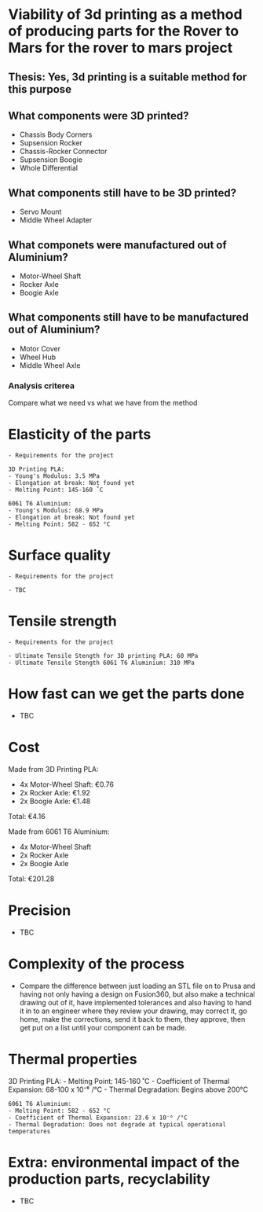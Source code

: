 # Viability of 3d printing as a method of producing parts for the Rover to Mars for the rover to mars project

## Thesis: Yes, 3d printing is a suitable method for this purpose

## What components were 3D printed?

- Chassis Body Corners
- Supsension Rocker
- Chassis-Rocker Connector
- Supsension Boogie
- Whole Differential

## What components still have to be 3D printed?

- Servo Mount
- Middle Wheel Adapter


## What componets were manufactured out of Aluminium?

- Motor-Wheel Shaft
- Rocker Axle
- Boogie Axle

## What components still have to be manufactured out of Aluminium?

- Motor Cover
- Wheel Hub
- Middle Wheel Axle


### Analysis criterea

Compare what we need vs what we have from the method

# Elasticity of the parts

    - Requirements for the project

    3D Printing PLA:
    - Young's Modulus: 3.5 MPa
    - Elongation at break: Not found yet
    - Melting Point: 145-160 ˚C

    6061 T6 Aluminium:
    - Young's Modulus: 68.9 MPa
    - Elongation at break: Not found yet
    - Melting Point: 582 - 652 °C


# Surface quality

    - Requirements for the project

    - TBC


# Tensile strength

    - Requirements for the project

    - Ultimate Tensile Stength for 3D printing PLA: 60 MPa
    - Ultimate Tensile Stength 6061 T6 Aluminium: 310 MPa


    

# How fast can we get the parts done

- TBC

# Cost

Made from 3D Printing PLA:

- 4x Motor-Wheel Shaft: €0.76
- 2x Rocker Axle: €1.92
- 2x Boogie Axle: €1.48

Total: €4.16

Made from 6061 T6 Aluminium:

- 4x Motor-Wheel Shaft
- 2x Rocker Axle
- 2x Boogie Axle

Total: €201.28

# Precision

- TBC

# Complexity of the process

- Compare the difference between just loading an STL file on to Prusa and having not only having a design on Fusion360,  but also make a technical drawing out of it, have implemented tolerances and also having to hand it in to an engineer where they review your drawing, may correct it, go home, make the corrections, send it back to them, they approve, then get put on a list until your component can be made. 

# Thermal properties

 3D Printing PLA:
    - Melting Point: 145-160 ˚C
    - Coefficient of Thermal Expansion: 68-100 x 10⁻⁶ /°C
    - Thermal Degradation: Begins above 200°C

    6061 T6 Aluminium:
    - Melting Point: 582 - 652 °C
    - Coefficient of Thermal Expansion: 23.6 x 10⁻⁶ /°C
    - Thermal Degradation: Does not degrade at typical operational temperatures

# Extra: environmental impact of the production parts, recyclability
- TBC



    